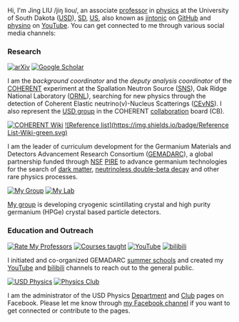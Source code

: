 Hi, I'm Jing LIU /jiŋ liou/, an associate [professor][] in [physics][] at the University of South Dakota ([USD][]), [SD][], [US][], also known as [jintonic][] on [GitHub][] and [physino][] on [YouTube][]. You can get connected to me through various social media channels:
<a href="https://www.youtube.com/c/PhysinoXyz"><i class="fab fa-youtube"></i></a>
<a href="https://www.facebook.com/physino/"><i class="fab fa-facebook"></i></a>
<a href="https://github.com/jintonic"><i class="fab fa-github"></i></a>
<a href="https://www.linkedin.com/in/jingliuphys"><i class="fab fa-linkedin"></i></a>

### Research
[![arXiv](https://img.shields.io/badge/arXiv-articles-green.svg)](https://arxiv.org/a/liu_j_2.html)
[![Google Scholar](https://img.shields.io/badge/Google-Scholar-red.svg)](https://scholar.google.com/citations?user=yKumdPcAAAAJ)
<a href="https://orcid.org/0000-0003-1869-2407"><i class="fab fa-orcid"></i></a>

I am the *background coordinator* and the *deputy analysis coordinator* of the [COHERENT][] experiment at the Spallation Neutron Source ([SNS][]), Oak Ridge National Laboratory ([ORNL][]), searching for new physics through the detection of Coherent Elastic neutrino(ν)-Nucleus Scatterings ([CEvNS][]). I also represent the [USD group][group] in the COHERENT [collaboration][] board (CB).

[![COHERENT Wiki](https://img.shields.io/badge/COHERENT-Wiki-green.svg)](https://coherent.phy.duke.edu)
[![Reference list](https://img.shields.io/badge/Reference List-Wiki-green.svg)](https://coherent.phy.duke.edu)
<a href="https://code.ornl.gov"><i class="fab fa-gitlab"></i></a>

I am the leader of curriculum development for the Germanium Materials and Detectors Advancement Research Consortium ([GEMADARC][]), a global partnership funded through [NSF][] [PIRE][] to advance germanium technologies for the search of [dark matter][DM], [neutrinoless double-beta decay][0vbb] and other rare physics processes.

[![My Group](https://img.shields.io/badge/My-Group-blue.svg)](http://physino.xyz/research/group)
[![My Lab](https://img.shields.io/badge/My-Lab-magenta.svg)](http://physino.xyz/research/lab)

[My group](http://physino.xyz/research/group/) is developing cryogenic scintillating crystal and high purity germanium (HPGe) crystal based particle detectors.

### Education and Outreach
[![Rate My Professors](https://img.shields.io/badge/Rate-My_Professors-green.svg)](https://www.ratemyprofessors.com/ShowRatings.jsp?tid=2008328)
[![Courses taught](https://img.shields.io/badge/Courses-Taught-magenta.svg)](http://physino.xyz/teaching/courses/)
[![YouTube](https://img.shields.io/badge/You-Tube-red?style=flat)](https://www.youtube.com/c/PhysinoXyz)
[![bilibili](https://img.shields.io/badge/B-站-blue?style=flat)](https://space.bilibili.com/610308328)

I initiated and co-organized GEMADARC [summer schools](http://pire.gemadarc.org/education/) and created my [YouTube][] and [bilibili][] channels to reach out to the general public.

[![USD Physics](https://img.shields.io/badge/USD-Physics-blue?style=flat)](https://www.facebook.com/usdphys)
[![Physics Club](https://img.shields.io/badge/Physics-Club-green?style=flat)](https://www.facebook.com/usdphysicsclub)

I am the administrator of the USD Physics [Department][usdphysics] and [Club][club] pages on Facebook. Please let me know through [my Facebook channel][facebook] if you want to get connected or contribute to the pages.

[professor]: https://www.usd.edu/faculty-and-staff/Jing-Liu
[physics]: https://www.usd.edu/physics
[USD]: http://physino.xyz/tags/#USD
[jintonic]: https://github.com/jintonic
[GitHub]: http://physino.xyz/tags/#GitHub
[physino]: https://www.youtube.com/c/PhysinoXyz
[YouTube]: https://www.youtube.com
[SD]: http://physino.xyz/tags/#South-Dakota
[US]: http://physino.xyz/tags/#US
[COHERENT]: https://sites.duke.edu/coherent
[SNS]: https://neutrons.ornl.gov/sns
[ORNL]: https://www.ornl.gov/
[CEvNS]: http://pire.gemadarc.org/science/#menu4
[group]: https://sites.duke.edu/coherent/collaboration/#U._of_South_Dakota
[collaboration]: https://sites.duke.edu/coherent/collaboration
[GEMADARC]: http://pire.gemadarc.org
[NSF]: https:/www.nsf.gov
[PIRE]: https://beta.nsf.gov/funding/opportunities/partnerships-international-research-and-education-pire-0
[club]: https://www.facebook.com/usdphysicsclub
[usdphysics]: https://www.facebook.com/usdphys
[DM]: http://pire.gemadarc.org/science/#menu2
[0vbb]: http://pire.gemadarc.org/science/#menu1
[facebook]: https://www.facebook.com/physino
[YouTube]: https://www.youtube.com/c/PhysinoXyz
[bilibili]: https://space.bilibili.com/610308328/
